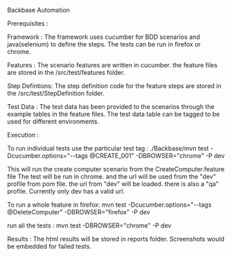 Backbase Automation

Prerequisites :

Framework :
The framework uses cucumber for BDD scenarios and java(selenium) to define the steps. The tests can be run in firefox or chrome.

Features :
The scenario features are written in cucumber. the feature files are stored in the /src/test/features folder. 

Step Defintions:
The step definition code for the feature steps are stored in the /src/test/StepDefinition folder.

Test Data :
The test data has been provided to the scenarios through the example tables in the feature files. The test data table can be tagged to be used
for different environments.

Execution :

To run individual tests use the particular test tag :
./Backbase/mvn test -Dcucumber.options="--tags @CREATE_001" -DBROWSER="chrome" -P dev

This will run the create computer scenario from the CreateComputer.feature file
The test will be run in chrome. and the url will be used from the "dev" profile from pom file. the url from "dev" will be loaded. there is also a "qa" profile. Currently only dev has a valid url.

To run a whole feature in firefox:
mvn test -Dcucumber.options="--tags @DeleteComputer" -DBROWSER="firefox" -P dev

run all the tests :
mvn test -DBROWSER="chrome" -P dev

Results : The html results will be stored in reports folder. Screenshots would be embedded for failed tests.
